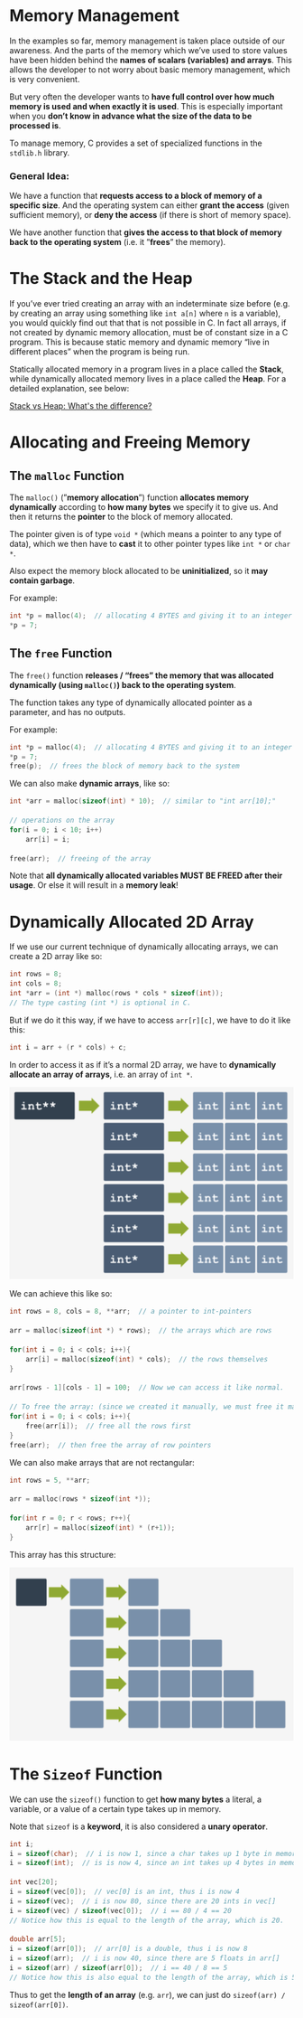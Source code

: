 # Memory Management

In the examples so far, memory management is taken place outside of our awareness. And the parts of the memory which we’ve used to store values have been hidden behind the **names of scalars (variables) and arrays**. This allows the developer to not worry about basic memory management, which is very convenient.

But very often the developer wants to **have full control over how much memory is used and when exactly it is used**. This is especially important when you **don’t know in advance what the size of the data to be processed is**.

To manage memory, C provides a set of specialized functions in the `stdlib.h` library.

### General Idea:

We have a function that **requests access to a block of memory of a specific size**. And the operating system can either **grant the access** (given sufficient memory), or **deny the access** (if there is short of memory space).

We have another function that **gives the access to that block of memory back to the operating system** (i.e. it ”**frees**” the memory). 

# The Stack and the Heap

If you’ve ever tried creating an array with an indeterminate size before (e.g. by creating an array using something like `int a[n]` where `n` is a variable), you would quickly find out that that is not possible in C. In fact all arrays, if not created by dynamic memory allocation, must be of constant size in a C program. This is because static memory and dynamic memory “live in different places” when the program is being run.

Statically allocated memory in a program lives in a place called the **Stack**, while dynamically allocated memory lives in a place called the **Heap**. For a detailed explanation, see below:

[Stack vs Heap: What's the difference?](https://www.educative.io/blog/stack-vs-heap)

# Allocating and Freeing Memory

## The `malloc` Function

The `malloc()` (”**memory allocation**”) function **allocates memory dynamically** according to **how many bytes** we specify it to give us. And then it returns the **pointer** to the block of memory allocated. 

The pointer given is of type `void *` (which means a pointer to any type of data), which we then have to **cast** it to other pointer types like `int *` or `char *`.

Also expect the memory block allocated to be **uninitialized**, so it **may contain garbage**.

For example:

```c
int *p = malloc(4);  // allocating 4 BYTES and giving it to an integer pointer
*p = 7;
```

## The `free` Function

The `free()` function **releases / “frees” the memory that was allocated dynamically (**using `malloc()`**) back to the operating system**. 

The function takes any type of dynamically allocated pointer as a parameter, and has no outputs.

For example:

```c
int *p = malloc(4);  // allocating 4 BYTES and giving it to an integer pointer
*p = 7;
free(p);  // frees the block of memory back to the system
```

We can also make **dynamic arrays**, like so:

```c
int *arr = malloc(sizeof(int) * 10);  // similar to "int arr[10];"

// operations on the array
for(i = 0; i < 10; i++) 
    arr[i] = i;

free(arr);  // freeing of the array
```

Note that **all dynamically allocated variables MUST BE FREED after their usage**. Or else it will result in a **memory leak**!

# Dynamically Allocated 2D Array

If we use our current technique of dynamically allocating arrays, we can create a 2D array like so:

```c
int rows = 8;
int cols = 8;
int *arr = (int *) malloc(rows * cols * sizeof(int));
// The type casting (int *) is optional in C.
```

But if we do it this way, if we have to access `arr[r][c]`, we have to do it like this:

```c
int i = arr + (r * cols) + c; 
```

In order to access it as if it’s a normal 2D array, we have to **dynamically allocate an array of arrays**, i.e. an array of `int *`.

![dynamic_array_1.png](assets/dynamic_array_1.png)

We can achieve this like so:

```c
int rows = 8, cols = 8, **arr;  // a pointer to int-pointers

arr = malloc(sizeof(int *) * rows);  // the arrays which are rows

for(int i = 0; i < cols; i++){
    arr[i] = malloc(sizeof(int) * cols);  // the rows themselves
}

arr[rows - 1][cols - 1] = 100;  // Now we can access it like normal.

// To free the array: (since we created it manually, we must free it manually)
for(int i = 0; i < cols; i++){
    free(arr[i]);  // free all the rows first
} 
free(arr);  // then free the array of row pointers
```

We can also make arrays that are not rectangular:

```c
int rows = 5, **arr;

arr = malloc(rows * sizeof(int *));

for(int r = 0; r < rows; r++){
    arr[r] = malloc(sizeof(int) * (r+1));
}
```

This array has this structure:

![dynamic_array_2.png](assets/dynamic_array_2.png)

# The `Sizeof` Function

We can use the `sizeof()` function to get **how many bytes** a literal, a variable, or a value of a certain type takes up in memory.

Note that `sizeof` is a **keyword**, it is also considered a **unary operator**.

```c
int i;
i = sizeof(char);  // i is now 1, since a char takes up 1 byte in memory
i = sizeof(int);  // is is now 4, since an int takes up 4 bytes in memory

int vec[20];
i = sizeof(vec[0]);  // vec[0] is an int, thus i is now 4
i = sizeof(vec);  // i is now 80, since there are 20 ints in vec[]
i = sizeof(vec) / sizeof(vec[0]);  // i == 80 / 4 == 20
// Notice how this is equal to the length of the array, which is 20.

double arr[5];
i = sizeof(arr[0]);  // arr[0] is a double, thus i is now 8
i = sizeof(arr);  // i is now 40, since there are 5 floats in arr[]
i = sizeof(arr) / sizeof(arr[0]);  // i == 40 / 8 == 5
// Notice how this is also equal to the length of the array, which is 5.
```

Thus to get the **length of an array** (e.g. `arr`), we can just do `sizeof(arr) / sizeof(arr[0])`.